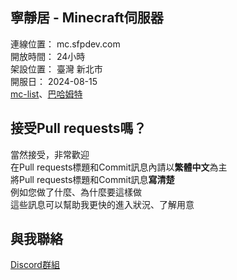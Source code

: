 ## 寧靜居 - Minecraft伺服器

連線位置： mc.sfpdev.com  
開放時間： 24小時  
架設位置： 臺灣 新北市  
開服日： 2024-08-15  
[mc-list](https://www.mc-list.xyz/2209/info)、[巴哈姆特](https://forum.gamer.com.tw/C.php?bsn=18673&snA=202486&tnum=64&subbsn=18)

## 接受Pull requests嗎？

當然接受，非常歡迎  
在Pull requests標題和Commit訊息內請以**繁體中文**為主  
將Pull requests標題和Commit訊息**寫清楚**  
例如您做了什麼、為什麼要這樣做  
這些訊息可以幫助我更快的進入狀況、了解用意

## 與我聯絡

[Discord群組](https://discord.gg/MK33s4Ndur)